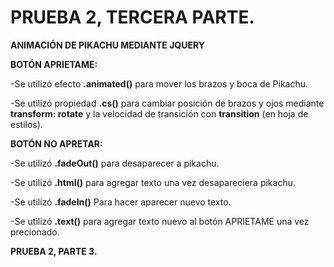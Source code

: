 # PRUEBA 2, TERCERA PARTE.

**ANIMACIÓN DE PIKACHU MEDIANTE JQUERY**

**BOTÓN APRIETAME:**

-Se utilizó efecto **.animated()** para mover los brazos y boca de Pikachu.

-Se utilizó propiedad **.cs()** para cambiar posición de brazos y ojos mediante **transform: rotate** y la velocidad de transición con **transition** (en hoja de estilos).

**BOTÓN NO APRETAR:**

-Se utilizó **.fadeOut()** para desaparecer a pikachu.

-Se utilizó **.html()** para agregar texto una vez desapareciera pikachu.

-Se utilizó **.fadeIn()** Para hacer aparecer nuevo texto.

-Se utilizó **.text()** para agregar texto nuevo al botón APRIETAME una vez precionado.


**PRUEBA 2, PARTE 3.**
